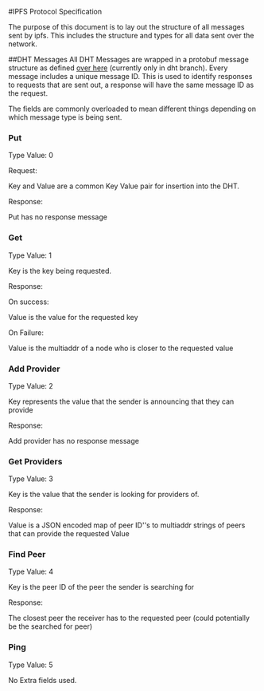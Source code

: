 #IPFS Protocol Specification

The purpose of this document is to lay out the structure of all messages sent by ipfs.
This includes the structure and types for all data sent over the network.

##DHT Messages
All DHT Messages are wrapped in a protobuf message structure as defined [over here](https://github.com/jbenet/go-ipfs/blob/dht/routing/dht/messages.proto) (currently only in dht branch).
Every message includes a unique message ID. This is used to identify responses to requests that are sent out, a response will have the same message ID as the request.

The fields are commonly overloaded to mean different things depending on which message type is being sent.

### Put
Type Value: 0

Request:

Key and Value are a common Key Value pair for insertion into the DHT.


Response:

Put has no response message

### Get
Type Value: 1

Key is the key being requested.


Response:

On success:

Value is the value for the requested key

On Failure:

Value is the multiaddr of a node who is closer to the requested value

### Add Provider
Type Value: 2

Key represents the value that the sender is announcing that they can provide

Response:

Add provider has no response message

### Get Providers
Type Value: 3

Key is the value that the sender is looking for providers of.

Response:

Value is a JSON encoded map of peer ID''s to multiaddr strings of peers that can provide the requested Value

### Find Peer
Type Value: 4

Key is the peer ID of the peer the sender is searching for

Response:

The closest peer the receiver has to the requested peer (could potentially be the searched for peer)

### Ping
Type Value: 5

No Extra fields used.
